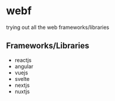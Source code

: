 # webf

trying out all the web frameworks/libraries

## Frameworks/Libraries

- reactjs
- angular
- vuejs
- svelte
- nextjs
- nuxtjs

